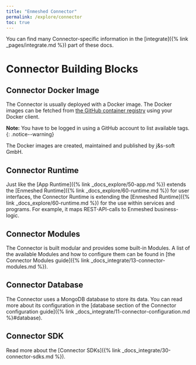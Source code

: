 ```yaml
---
title: "Enmeshed Connector"
permalink: /explore/connector
toc: true
---
```


You can find many Connector-specific information in the [integrate]({% link _pages/integrate.md %}) part of these docs.

# Connector Building Blocks

## Connector Docker Image

The Connector is usually deployed with a Docker image. The Docker images can be fetched from [the GitHub container registry](https://github.com/nmshd/cns-connector/pkgs/container/connector) using your Docker client.

**Note:** You have to be logged in using a GitHub account to list available tags.
{: .notice--warning}

The Docker images are created, maintained and published by j&s-soft GmbH.

## Connector Runtime

Just like the [App Runtime]({% link _docs_explore/50-app.md %}) extends the [Enmeshed Runtime]({% link _docs_explore/60-runtime.md %}) for user interfaces, the Connector Runtime is extending the [Enmeshed Runtime]({% link _docs_explore/60-runtime.md %}) for the use within services and programs. For example, it maps REST-API-calls to Enmeshed business-logic.

## Connector Modules

The Connector is built modular and provides some built-in Modules. A list of the available Modules and how to configure them can be found in [the Connector Modules guide]({% link _docs_integrate/13-connector-modules.md %}).

## Connector Database

The Connector uses a MongoDB database to store its data. You can read more about its configuration in the [database section of the Connector configuration guide]({% link _docs_integrate/11-connector-configuration.md %}#database).

## Connector SDK

Read more about the [Connector SDKs]({% link _docs_integrate/30-connector-sdks.md %}).
